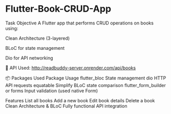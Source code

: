 # Flutter-Book-CRUD-App

Task Objective
A Flutter app that performs CRUD operations on books using:

Clean Architecture (3-layered)

BLoC for state management

Dio for API networking

🔗 API Used:
http://readbuddy-server.onrender.com/api/books

📦 Packages Used
Package	Usage
flutter_bloc	State management
dio	HTTP API requests
equatable	Simplify BLoC state comparison
flutter_form_builder or forms	Input validation (used native Form)



Features
  List all books
  Add a new book
  Edit book details
  Delete a book
  Clean Architecture & BLoC
  Fully functional API integration
